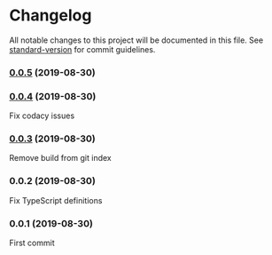 # Changelog

All notable changes to this project will be documented in this file. See [standard-version](https://github.com/conventional-changelog/standard-version) for commit guidelines.

### [0.0.5](https://github.com/magiclen/node-crc/compare/v0.0.3...v0.0.5) (2019-08-30)



### [0.0.4](https://github.com/magiclen/node-crc/compare/v0.0.3...v0.0.4) (2019-08-30)
Fix codacy issues

### [0.0.3](https://github.com/magiclen/node-crc/compare/v0.0.2...v0.0.3) (2019-08-30)
Remove build from git index

### 0.0.2 (2019-08-30)
Fix TypeScript definitions

### 0.0.1 (2019-08-30)
First commit

